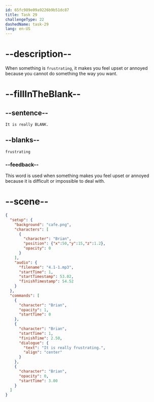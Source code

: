 ```yaml
---
id: 65fc989e09a9226b9b51dc87
title: Task 29
challengeType: 22
dashedName: task-29
lang: en-US
---
```


<!-- (Audio) Brian: It is really frustrating. -->

# --description--

When something is `frustrating`, it makes you feel upset or annoyed because you cannot do something the way you want. 

# --fillInTheBlank--

## --sentence--

`It is really BLANK.`

## --blanks--

`frustrating`

### --feedback--

This word is used when something makes you feel upset or annoyed because it is difficult or impossible to deal with.

# --scene--

```json
{
  "setup": {
    "background": "cafe.png",
    "characters": [
      {
        "character": "Brian",
        "position": {"x":50,"y":15,"z":1.2},
        "opacity": 0
      }
    ],
    "audio": {
      "filename": "4.1-1.mp3",
      "startTime": 1,
      "startTimestamp": 53.02,
      "finishTimestamp": 54.52
    }
  },
  "commands": [
    {
      "character": "Brian",
      "opacity": 1,
      "startTime": 0
    },
    {
      "character": "Brian",
      "startTime": 1,
      "finishTime": 2.50,
      "dialogue": {
        "text": "It is really frustrating.",
        "align": "center"
      }
    },
    {
      "character": "Brian",
      "opacity": 0,
      "startTime": 3.00
    }
  ]
}
```

